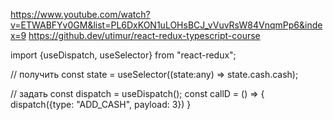 
https://www.youtube.com/watch?v=ETWABFYv0GM&list=PL6DxKON1uLOHsBCJ_vVuvRsW84VnqmPp6&index=9
    https://github.dev/utimur/react-redux-typescript-course

import {useDispatch, useSelector} from "react-redux";


// получить
    const state = useSelector((state:any) => state.cash.cash);


// задать
    const dispatch = useDispatch();
    const callD = () => {
        dispatch({type: "ADD_CASH", payload: 3})
    }